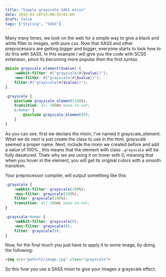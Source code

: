 ```yaml
---
title: "Simple grayscale SASS mixin"
date: 2019-03-16T15:00:15+01:00
draft: false
tags: ["Styling", "SASS"]
---
```


Many many times, we look on the web for a simple way to give a black and white filter to images, with pure css. Now that SASS and other preprocessors are getting bigger and bigger, everyone starts to look how to do this with SASS. In this example I will give you the code with SCSS extension, since its becoming more popular then the first syntax.

```scss
@mixin grayscale_element($value) {
    -webkit-filter: #{"grayscale(#{$value})"};
    -moz-filter: #{"grayscale(#{$value})"};
    filter:#{"grayscale(#{$value})"};
}

.grayscale {
    @include grayscale_element(100%);
    transition: all 200ms ease-in-out;
    &:hover {
        @include grayscale_element(0);
    }
}
```

As you can see, first we declare the mixin, I’ve named it grayscale_element. What we do next is just create the class to use in the html, grayscale seemed a proper name. Next, include the mixin we created before and add a value of 100% , this means that the element with class `.grayscale` will be fully desatured. Thats why we are using it on hover with 0, meaning that when you hover in the element, you will get its original colors with a smooth transition.

Your preprocessor compiler, will output something like this:

```css
.grayscale {
    -webkit-filter: grayscale(100%);
    -moz-filter: grayscale(100%);
    filter: grayscale(100%);
    transition: all 200ms ease-in-out;
}

.grayscale:hover {
    -webkit-filter: grayscale(0);
    -moz-filter: grayscale(0);
    filter: grayscale(0);
}
```

Now, for the final touch you just have to apply it to some image, by doing the following:

```html
<img src="path/to/image.jpg" class="grayscale">
```

So this how you use a SASS mixin to give your images a grayscale effect.